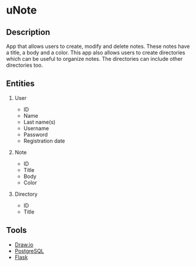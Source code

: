 # uNote

## Description
App that allows users to create, modify and delete notes. These notes have a title, a body and a color. This app also allows users to create directories which can be useful to organize notes. The directories can include other directories too.

## Entities
1. User
    - ID
    - Name
    - Last name(s)
    - Username
    - Password
    - Registration date

2. Note
    - ID
    - Title
    - Body
    - Color

3. Directory
    - ID
    - Title

## Tools
- [Draw.io](draw.io)
- [PostgreSQL](https://github.com/ull-cs/adbd/blob/main/postgresql-tutorial/index.md)
- [Flask](https://flask.palletsprojects.com/en/3.0.x/)